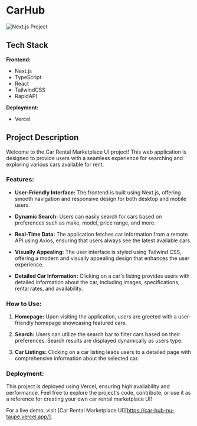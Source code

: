 
# CarHub 

![Next.js Project](https://github.com/GaushJ/car_hub/assets/53349226/7de9c3c3-93d5-4a33-9bf9-3d78ebd58e02)

## Tech Stack

**Frontend:**
- Next.js
- TypeScript
- React
- TailwindCSS
- RapidAPI

**Deployment:**
- Vercel

## Project Description

Welcome to the Car Rental Marketplace UI project! This web application is designed to provide users with a seamless experience for searching and exploring various cars available for rent.

### Features:

- **User-Friendly Interface:** The frontend is built using Next.js, offering smooth navigation and responsive design for both desktop and mobile users.

- **Dynamic Search:** Users can easily search for cars based on preferences such as make, model, price range, and more.

- **Real-Time Data:** The application fetches car information from a remote API using Axios, ensuring that users always see the latest available cars.

- **Visually Appealing:** The user interface is styled using Tailwind CSS, offering a modern and visually appealing design that enhances the user experience.

- **Detailed Car Information:** Clicking on a car's listing provides users with detailed information about the car, including images, specifications, rental rates, and availability.



### How to Use:

1. **Homepage:** Upon visiting the application, users are greeted with a user-friendly homepage showcasing featured cars.

2. **Search:** Users can utilize the search bar to filter cars based on their preferences. Search results are displayed dynamically as users type.

3. **Car Listings:** Clicking on a car listing leads users to a detailed page with comprehensive information about the selected car.

### Deployment:

This project is deployed using Vercel, ensuring high availability and performance. Feel free to explore the project's code, contribute, or use it as a reference for creating your own car rental marketplace UI!

For a live demo, visit [Car Rental Marketplace UI][https://car-hub-nu-taupe.vercel.app/].



